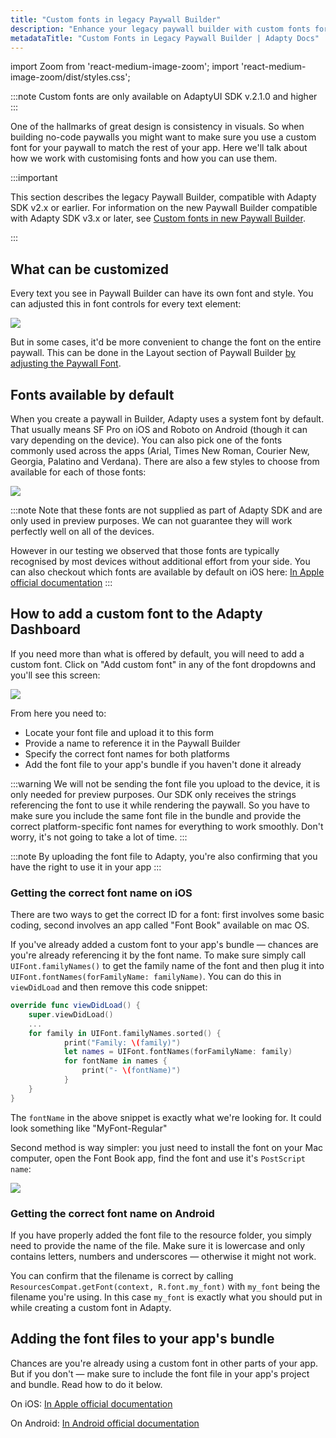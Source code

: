 ```yaml
---
title: "Custom fonts in legacy Paywall Builder"
description: "Enhance your legacy paywall builder with custom fonts for a better visual experience."
metadataTitle: "Custom Fonts in Legacy Paywall Builder | Adapty Docs"
---
```


import Zoom from 'react-medium-image-zoom';
import 'react-medium-image-zoom/dist/styles.css';

:::note
Custom fonts are only available on AdaptyUI SDK v.2.1.0 and higher
:::

One of the hallmarks of great design is consistency in visuals. So when building no-code paywalls you might want to make sure you use a custom font for your paywall to match the rest of your app. Here we'll talk about how we work with customising fonts and how you can use them.

:::important

This section describes the legacy Paywall Builder, compatible with Adapty SDK v2.x or earlier. For information on the new Paywall Builder compatible with Adapty SDK v3.x or later, see [Custom fonts in new Paywall Builder](using-custom-fonts-in-paywall-builder).

:::

## What can be customized

Every text you see in Paywall Builder can have its own font and style. You can adjusted this in font controls for every text element:


<Zoom>
  <img src={require('./img/2b67da0-CleanShot_2024-02-07_at_13.27.092x.webp').default}
  style={{
    border: 'none', /* border width and color */
    width: '700px', /* image width */
    display: 'block', /* for alignment */
    margin: '0 auto' /* center alignment */
  }}
/>
</Zoom>





But in some cases, it'd be more convenient to change the font on the entire paywall. This can be done in the Layout section of Paywall Builder [by adjusting the Paywall Font](paywall-layout-and-products#font-settings-of-your-paywall).

## Fonts available by default

When you create a paywall in Builder, Adapty uses a system font by default. That usually means SF Pro on iOS and Roboto on Android (though it can vary depending on the device). You can also pick one of the fonts commonly used across the apps (Arial, Times New Roman, Courier New, Georgia, Palatino and Verdana). There are also a few styles to choose from available for each of those fonts:


<Zoom>
  <img src={require('./img/8812fab-CleanShot_2024-01-12_at_19.33.072x.webp').default}
  style={{
    border: 'none', /* border width and color */
    width: '700px', /* image width */
    display: 'block', /* for alignment */
    margin: '0 auto' /* center alignment */
  }}
/>
</Zoom>





:::note
Note that these fonts are not supplied as part of Adapty SDK and are only used in preview purposes. We can not guarantee they will work perfectly well on all of the devices.

However in our testing we observed that those fonts are typically recognised by most devices without additional effort from your side. You can also checkout which fonts are available by default on iOS here: [In Apple official documentation](https://developer.apple.com/fonts/)
:::

## How to add a custom font to the Adapty Dashboard

If you need more than what is offered by default, you will need to add a custom font. Click on "Add custom font" in any of the font dropdowns and you'll see this screen:


<Zoom>
  <img src={require('./img/89fb748-CleanShot_2024-02-07_at_13.21.552x.webp').default}
  style={{
    border: 'none', /* border width and color */
    width: '700px', /* image width */
    display: 'block', /* for alignment */
    margin: '0 auto' /* center alignment */
  }}
/>
</Zoom>





From here you need to:

- Locate your font file and upload it to this form
- Provide a name to reference it in the Paywall Builder
- Specify the correct font names for both platforms
- Add the font file to your app's bundle if you haven't done it already

:::warning
We will not be sending the font file you upload to the device, it is only needed for preview purposes. Our SDK only receives the strings referencing the font to use it while rendering the paywall. So you have to make sure you include the same font file in the bundle and provide the correct platform-specific font names for everything to work smoothly. Don't worry, it's not going to take a lot of time.
:::

:::note
By uploading the font file to Adapty, you're also confirming that you have the right to use it in your app
:::

### Getting the correct font name on iOS

There are two ways to get the correct ID for a font: first involves some basic coding, second involves an app called "Font Book" available on mac OS.

If you've already added a custom font to your app's bundle — chances are you're already referencing it by the font name. To make sure simply call `UIFont.familyNames()` to get the family name of the font and then plug it into `UIFont.fontNames(forFamilyName: familyName)`. You can do this in `viewDidLoad` and then remove this code snippet:

```swift showLineNumbers title="Swift"
override func viewDidLoad() {
    super.viewDidLoad()
  	...
  	for family in UIFont.familyNames.sorted() {
    		print("Family: \(family)")
	    	let names = UIFont.fontNames(forFamilyName: family)
    		for fontName in names {
        		print("- \(fontName)")
    		}
    }
}
```

The `fontName` in the above snippet is exactly what we're looking for. It could look something like "MyFont-Regular"

Second method is way simpler: you just need to install the font on your Mac computer, open the Font Book app, find the font and use it's `PostScript name`:


<Zoom>
  <img src={require('./img/bb8a902-CleanShot_2024-01-12_at_20.32.222x.webp').default}
  style={{
    border: 'none', /* border width and color */
    width: '700px', /* image width */
    display: 'block', /* for alignment */
    margin: '0 auto' /* center alignment */
  }}
/>
</Zoom>





### Getting the correct font name on Android

If you have properly added the font file to the resource folder, you simply need to provide the name of the file. Make sure it is lowercase and only contains letters, numbers and underscores — otherwise it might not work.

You can confirm that the filename is correct by calling `ResourcesCompat.getFont(context, R.font.my_font)` with `my_font` being the filename you're using. In this case `my_font` is exactly what you should put in while creating a custom font in Adapty.

## Adding the font files to your app's bundle

Chances are you're already using a custom font in other parts of your app. But if you don't — make sure to include the font file in your app's project and bundle. Read how to do it below.

On iOS: [In Apple official documentation](https://developer.apple.com/documentation/uikit/text_display_and_fonts/adding_a_custom_font_to_your_app)

On Android: [In Android official documentation](https://developer.android.com/develop/ui/views/text-and-emoji/fonts-in-xml)